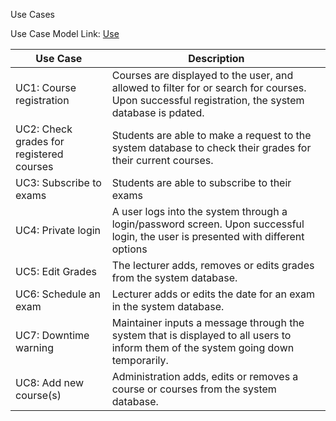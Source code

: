 Use Cases

Use Case Model Link: [Use](https://drive.google.com/file/d/1sUOx281Kf9M3iBf4xykUnmH4T9NSINj3/view?usp=sharing)

Use Case | Description
------------- | ------------- |
UC1: Course registration | Courses are displayed to the user, and allowed to filter for or search for courses. Upon successful registration, the system database is pdated.
UC2: Check grades for registered courses | Students are able to make a request to the system database to check their grades for their current courses.
UC3: Subscribe to exams | Students are able to subscribe to their exams
UC4: Private login | A user logs into the system through a login/password screen. Upon successful login, the user is presented with different options
UC5: Edit Grades | The lecturer adds, removes or edits grades from the system database.
UC6: Schedule an exam | Lecturer adds or edits the date for an exam in the system database.
UC7: Downtime warning | Maintainer inputs a message through the system that is displayed to all users to inform them of the system going down temporarily.
UC8: Add new course(s) | Administration adds, edits or removes a course or courses from the system database.
